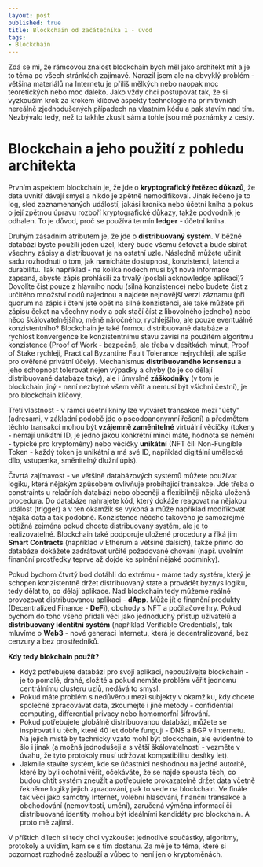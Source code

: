 ```yaml
---
layout: post
published: true
title: Blockchain od začátečníka 1 - úvod
tags:
- Blockchain
---
```

Zdá se mi, že rámcovou znalost blockchain bych měl jako architekt mít a je to téma po všech stránkách zajímavé. Narazil jsem ale na obvyklý problém - většina materiálů na Internetu je příliš mělkých nebo naopak moc teoretických nebo moc daleko. Jako vždy chci postupovat tak, že si vyzkouším krok za krokem klíčové aspekty technologie na primitivních nereálně zjednodušených případech na vlastním kódu a pak stavím nad tím. Nezbývalo tedy, než to takhle zkusit sám a tohle jsou mé poznámky z cesty.

# Blockchain a jeho použití z pohledu architekta
Prvním aspektem blockchain je, že jde o **kryptografický řetězec důkazů**, že data uvnitř dávají smysl a nikdo je zpětně nemodifikoval. Jinak řečeno je to log, sled zaznamenaných událostí, jakási kronika nebo účetní kniha a pokus o její zpětnou úpravu rozboří kryptografické důkazy, takže podvodník je odhalen. To je důvod, proč se používá termín **ledger** - účetní kniha.

Druhým zásadním atributem je, že jde o **distribuovaný systém**. V běžné databázi byste použili jeden uzel, který bude všemu šéfovat a bude sbírat všechny zápisy a distribuovat je na ostatní uzle. Následně můžete učinit sadu rozhodnutí o tom, jak namícháte dostupnost, konzistenci, latenci a durabilitu. Tak například - na kolika nodech musí být nová informace zapsaná, abyste zápis prohlásili za trvalý (poslali acknowledge aplikaci)? Dovolíte číst pouze z hlavního nodu (silná konzistence) nebo budete číst z určitého množství nodů najednou a najdete nejnovější verzi záznamu (při quorum na zápis i čtení jste opět na silné konzistenci, ale také můžete při zápisu čekat na všechny nody a pak stačí číst z libovolného jednoho) nebo něco škálovatelnějšího, méně náročného, rychlejšího, ale pouze eventuálně konzistentního? Blockchain je také formou distribuované databáze a rychlost konvergence ke konzistentnímu stavu závisí na použitém algoritmu konzistence (Proof of Work - bezpečně, ale třeba v desítkách minut, Proof of Stake rychleji, Practical Byzantine Fault Tolerance nejrychleji, ale spíše pro ověřené privátní účely). Mechanismus **distribuovaného konsensu** a jeho schopnost tolerovat nejen výpadky a chyby (to je co dělají distribuované databáze taky), ale i úmyslné **záškodníky** (v tom je blockchain jiný - není nezbytné všem věřit a nemusí být všichni čestní), je pro blockchain klíčový.

Třetí vlastnost - v rámci účetní knihy lze vytvářet transakce mezi "účty" (adresami, v základní podobě jde o pseodoanonymní řešení) a předmětem těchto transakcí mohou být **vzájemně zaměnitelné** virtuální věcičky (tokeny - nemají unikátní ID, je jedno jakou konkrétní minci máte, hodnota se nemění - typické pro kryptoměny) nebo věcičky **unikátní** (NFT čili Non-Fungible Token - každý token je unikátní a má své ID, například digitální umělecké dílo, vstupenka, směnitelný dlužní úpis).

Čtvrtá zajímavost - ve většině databázových systémů můžete používat logiku, která nějakým způsobem ovlivňuje probíhající transakce. Jde třeba o constraints u relačních databází nebo obecněji a flexibilněji nějaká uložená procedura. Do databáze nahrajete kód, který dokáže reagovat na nějakou událost (trigger) a v ten okamžik se vykoná a může například modifikovat nějaká data a tak podobně. Konzistence něčeho takového je samozřejmě obtížná zejména pokud chcete distribuovaný systém, ale je to realizovatelné. Blockchain také podporuje uložené procedury a říká jim **Smart Contracts** (například v Etherum a většině dalších), takže přímo do databáze dokážete zadrátovat určité požadované chování (např. uvolním finanční prostředky teprve až dojde ke splnění nějaké podmínky).

Pokud bychom čtvrtý bod dotáhli do extrému - máme tady systém, který je schopen konzistentně držet distribuovaný state a provádět byznys logiku, tedy dělat to, co dělají aplikace. Nad blockchain tedy můžeme reálně provozovat distribuovanou aplikaci - **dApp**. Může jít o finanční produkty (Decentralized Finance - **DeFi**), obchody s NFT a počítačové hry. Pokud bychom do toho všeho přidali věci jako jednoduchý přístup uživatelů a **distribuovaný identitní systém** (například Verifiable Credentials), tak mluvíme o **Web3** - nové generaci Internetu, která je decentralizovaná, bez cenzury a bez prostředníků.

**Kdy tedy blokchain použít?**
- Když potřebujete databázi pro svojí aplikaci, nepoužívejte blockchain - je to pomalé, drahé, složité a pokud nemáte problém věřit jednomu centrálnímu clusteru uzlů, nedává to smysl. 
- Pokud máte problém s nedůvěrou mezi subjekty v okamžiku, kdy chcete společně zpracovávat data, zkoumejte i jiné metody - confidential computing, differential privacy nebo homomorfní šifrování.
- Pokud potřebujete globálně distribuovanou databázi, můžete se inspirovat i u těch, které 40 let dobře fungují - DNS a BGP v Internetu. Na jejich místě by technicky vzato mohl být blockchain, ale evidentně to šlo i jinak (a možná jednodušeji a s větší škálovatelností - vezměte v úvahu, že tyto protokoly musí udržovat kompatibilitu desítky let).
- Jakmile stavíte systém, kde se účastníci neshodnou na jedné autoritě, které by byli ochotni věřit, očekáváte, že se najde spousta těch, co budou chtít systém zneužít a potřebujete prokazatelně držet data včetně řekněme logiky jejich zpracování, pak to vede na blockchain. Ve finále tak věci jako samotný Internet, volební hlasování, finanční transakce a obchodování (nemovitosti, umění), zaručená výměna informací či distribuované identity mohou být ideálními kandidáty pro blockchain. A proto mě zajímá.

V příštích dílech si tedy chci vyzkoušet jednotlivé součástky, algoritmy, protokoly a uvidím, kam se s tím dostanu. Za mě je to téma, které si pozornost rozhodně zaslouží a vůbec to není jen o kryptoměnách. 

